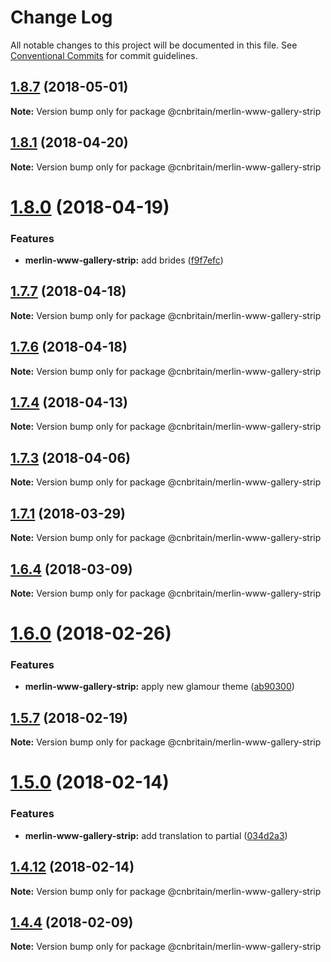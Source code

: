 # Change Log

All notable changes to this project will be documented in this file.
See [Conventional Commits](https://conventionalcommits.org) for commit guidelines.

<a name="1.8.7"></a>
## [1.8.7](https://github.com/cnduk/merlin-www-components/compare/@cnbritain/merlin-www-gallery-strip@1.8.6...@cnbritain/merlin-www-gallery-strip@1.8.7) (2018-05-01)




**Note:** Version bump only for package @cnbritain/merlin-www-gallery-strip

<a name="1.8.1"></a>
## [1.8.1](https://github.com/cnduk/merlin-www-components/compare/@cnbritain/merlin-www-gallery-strip@1.8.0...@cnbritain/merlin-www-gallery-strip@1.8.1) (2018-04-20)




**Note:** Version bump only for package @cnbritain/merlin-www-gallery-strip

<a name="1.8.0"></a>
# [1.8.0](https://github.com/cnduk/merlin-www-components/compare/@cnbritain/merlin-www-gallery-strip@1.7.8...@cnbritain/merlin-www-gallery-strip@1.8.0) (2018-04-19)


### Features

* **merlin-www-gallery-strip:** add brides ([f9f7efc](https://github.com/cnduk/merlin-www-components/commit/f9f7efc))




<a name="1.7.7"></a>
## [1.7.7](https://github.com/cnduk/merlin-www-components/compare/@cnbritain/merlin-www-gallery-strip@1.7.6...@cnbritain/merlin-www-gallery-strip@1.7.7) (2018-04-18)




**Note:** Version bump only for package @cnbritain/merlin-www-gallery-strip

<a name="1.7.6"></a>
## [1.7.6](https://github.com/cnduk/merlin-www-components/compare/@cnbritain/merlin-www-gallery-strip@1.7.5...@cnbritain/merlin-www-gallery-strip@1.7.6) (2018-04-18)




**Note:** Version bump only for package @cnbritain/merlin-www-gallery-strip

<a name="1.7.4"></a>
## [1.7.4](https://github.com/cnduk/merlin-www-components/compare/@cnbritain/merlin-www-gallery-strip@1.7.3...@cnbritain/merlin-www-gallery-strip@1.7.4) (2018-04-13)




**Note:** Version bump only for package @cnbritain/merlin-www-gallery-strip

<a name="1.7.3"></a>
## [1.7.3](https://github.com/cnduk/merlin-www-components/compare/@cnbritain/merlin-www-gallery-strip@1.7.2...@cnbritain/merlin-www-gallery-strip@1.7.3) (2018-04-06)




**Note:** Version bump only for package @cnbritain/merlin-www-gallery-strip

<a name="1.7.1"></a>
## [1.7.1](https://github.com/cnduk/merlin-www-components/compare/@cnbritain/merlin-www-gallery-strip@1.7.0...@cnbritain/merlin-www-gallery-strip@1.7.1) (2018-03-29)




**Note:** Version bump only for package @cnbritain/merlin-www-gallery-strip

<a name="1.6.4"></a>
## [1.6.4](https://github.com/cnduk/merlin-www-components/compare/@cnbritain/merlin-www-gallery-strip@1.6.3...@cnbritain/merlin-www-gallery-strip@1.6.4) (2018-03-09)




**Note:** Version bump only for package @cnbritain/merlin-www-gallery-strip

<a name="1.6.0"></a>
# [1.6.0](https://github.com/cnduk/merlin-www-components/compare/@cnbritain/merlin-www-gallery-strip@1.5.12...@cnbritain/merlin-www-gallery-strip@1.6.0) (2018-02-26)


### Features

* **merlin-www-gallery-strip:** apply new glamour theme ([ab90300](https://github.com/cnduk/merlin-www-components/commit/ab90300))




<a name="1.5.7"></a>
## [1.5.7](https://github.com/cnduk/merlin-www-components/compare/@cnbritain/merlin-www-gallery-strip@1.5.6...@cnbritain/merlin-www-gallery-strip@1.5.7) (2018-02-19)




**Note:** Version bump only for package @cnbritain/merlin-www-gallery-strip

<a name="1.5.0"></a>
# [1.5.0](https://github.com/cnduk/merlin-www-components/compare/@cnbritain/merlin-www-gallery-strip@1.4.13...@cnbritain/merlin-www-gallery-strip@1.5.0) (2018-02-14)


### Features

* **merlin-www-gallery-strip:** add translation to partial ([034d2a3](https://github.com/cnduk/merlin-www-components/commit/034d2a3))




<a name="1.4.12"></a>
## [1.4.12](https://github.com/cnduk/merlin-www-components/compare/@cnbritain/merlin-www-gallery-strip@1.4.11...@cnbritain/merlin-www-gallery-strip@1.4.12) (2018-02-14)




**Note:** Version bump only for package @cnbritain/merlin-www-gallery-strip

<a name="1.4.4"></a>
## [1.4.4](https://github.com/cnduk/merlin-www-components/compare/@cnbritain/merlin-www-gallery-strip@1.4.3...@cnbritain/merlin-www-gallery-strip@1.4.4) (2018-02-09)




**Note:** Version bump only for package @cnbritain/merlin-www-gallery-strip
